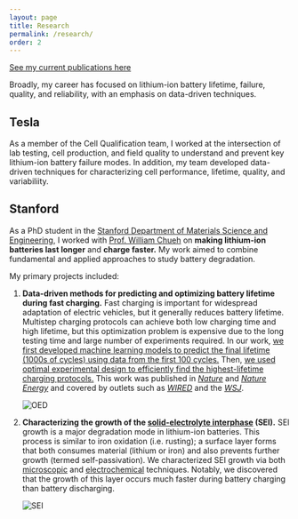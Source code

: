 ```yaml
---
layout: page
title: Research
permalink: /research/
order: 2
---
```


[See my current publications here](/publications)

Broadly, my career has focused on lithium-ion battery lifetime, failure, quality, and reliability,
with an emphasis on data-driven techniques.

## Tesla
As a member of the Cell Qualification team, I worked at the intersection of lab testing, cell production,
and field quality to understand and prevent key lithium-ion battery failure modes.
In addition, my team developed data-driven techniques for characterizing
cell performance, lifetime, quality, and variabiliity.

## Stanford
As a PhD student in the [Stanford Department of Materials Science and Engineering](https://mse.stanford.edu),
I worked with [Prof. William Chueh](https://chuehlab.stanford.edu) on
**making lithium-ion batteries last longer** and **charge faster.**
My work aimed to combine fundamental and applied approaches to study battery degradation.

My primary projects included:

1. **Data-driven methods for predicting and optimizing battery lifetime during fast charging.**
Fast charging is important for widespread adaptation of electric vehicles, but it generally reduces battery lifetime.
Multistep charging protocols can achieve both low charging time and high lifetime,
but this optimization problem is expensive due to the long testing time and large number of experiments required.
In our work, [we first developed machine learning models to predict the final lifetime (1000s of cycles) using data from the first 100 cycles.](/articles/2019/04/09/data-driven.html)
Then, [we used optimal experimental design to efficiently find the highest-lifetime charging protocols.](/articles/2020/02/27/closed-loop-optimization.html)
This work was published in [*Nature*](https://doi.org/10.1038/s41586-020-1994-5)
and [*Nature Energy*](https://doi.org/10.1038/s41560-019-0356-8)
and covered by outlets such as
[*WIRED*](https://www.wired.com/story/ai-is-throwing-battery-development-into-overdrive/)
and the [*WSJ*](https://www.wsj.com/articles/electric-car-batteries-get-a-boost-from-artificial-intelligence-11604422792). 

    ![OED](/img/OED_figure.svg)

2. **Characterizing the growth of the
[solid-electrolyte interphase](https://en.wikipedia.org/wiki/Lithium-ion_battery#Electrolytes) (SEI).**
SEI growth is a major degradation mode in lithium-ion batteries.
This process is similar to iron oxidation (i.e. rusting); a surface layer forms that both
consumes material (lithium or iron) and also prevents further growth (termed self-passivation).
We characterized SEI growth via both
[microscopic](/articles/2019/08/20/SEI-cryo.html) and 
[electrochemical](/articles/2019/03/01/SEI-electrochem.html) techniques.
Notably, we discovered that the growth of this layer occurs much faster during battery charging
than battery discharging.

    ![SEI](/img/SEI.svg)
